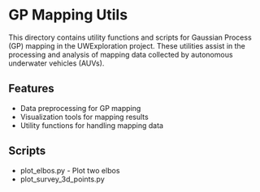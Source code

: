 # GP Mapping Utils

This directory contains utility functions and scripts for Gaussian Process (GP) mapping in the UWExploration project. These utilities assist in the processing and analysis of mapping data collected by autonomous underwater vehicles (AUVs).

## Features

- Data preprocessing for GP mapping
- Visualization tools for mapping results
- Utility functions for handling mapping data

## Scripts
- plot_elbos.py - Plot two elbos 
- plot_survey_3d_points.py
